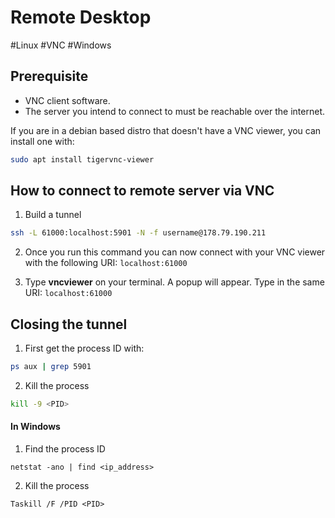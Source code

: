 # Remote Desktop
#Linux #VNC #Windows

## Prerequisite
- VNC client software.
- The server you intend to connect to must be reachable over the internet.

If you are in a debian based distro that doesn't have a VNC viewer, you can install one with:
```bash
sudo apt install tigervnc-viewer
```

## How to connect to remote server via VNC

1. Build a tunnel
```bash
ssh -L 61000:localhost:5901 -N -f username@178.79.190.211
```

 2. Once you run this command you can now connect with your VNC viewer with the following URI: `localhost:61000`

3. Type **vncviewer** on your terminal. A popup will appear. Type in the same URI: `localhost:61000`

## Closing the tunnel

1. First get the process ID with:
```bash
ps aux | grep 5901
```

2. Kill the process
```bash
kill -9 <PID>
```


#### In Windows

1. Find the process ID
```msdos
netstat -ano | find <ip_address>
```

2. Kill the process
```msdos
Taskill /F /PID <PID>
```